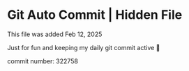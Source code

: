 # Git Auto Commit | Hidden File

This file was added Feb 12, 2025

Just for fun and keeping my daily git commit active 🤪

commit number: 322758
